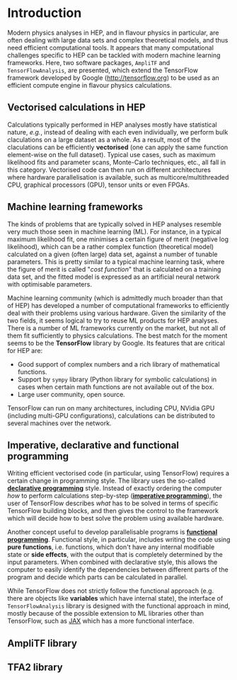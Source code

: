 # Introduction

Modern physics analyses in HEP, and in flavour physics in particular, are often dealing with large data sets and complex theoretical models, and thus need efficient computational tools. It appears that many computational challenges specific to HEP can be tackled with modern machine learning frameworks. Here, two software packages, `AmpliTF` and `TensorFlowAnalysis`, are presented, which extend the TensorFlow framework developed by Google (<http://tensorflow.org>) to be used as an efficient compute engine in flavour physics calculations. 

## Vectorised calculations in HEP

Calculations typically performed in HEP analyses mostly have statistical nature, _e.g._, instead of dealing with each even individually, we perform bulk claculations on a large dataset as a whole. As a result, most of the claculations can be efficiently __vectorised__ (one can apply the same function element-wise on the full dataset). Typical use cases, such as maximum likelihood fits and parameter scans, Monte-Carlo techniques, etc., all fall in this category. Vectorised code can then run on different architectures where hardware parallelisation is available, such as multicore/multithreaded CPU, graphical processors (GPU), tensor units or even FPGAs. 

## Machine learning frameworks

The kinds of problems that are typically solved in HEP analyses resemble very much those seen in machine learning (ML). For instance, in a typical maximum likelihood fit, one minimises a certain figure of merit (negative log likelihood), which can be a rather complex function (theoretical model) calculated on a given (often large) data set, against a number of tunable parameters. This is pretty similar to a typical machine learning task, where the figure of merit is called "_cost function_" that is calculated on a training data set, and the fitted model is expressed as an artificial neural network with optimisable parameters. 

Machine learning community (which is admittedly much broader than that of HEP) has developed a number of computational frameworks to efficiently deal with their 
problems using various hardware. Given the similarity of the two fields, it seems logical to try to reuse ML products for HEP analyses. There is a number of ML frameworks currently on the market, but not all of them fit sufficiently to physics calculations. The best match for the moment seems to be the __TensorFlow__ library by Google. Its features that are critical for HEP are: 

   * Good support of complex numbers and a rich library of mathematical functions.
   * Support by `sympy` library (Python library for symbolic calculations) in cases when certain math functions are not available out of the box.
   * Large user community, open source.

TensorFlow can run on many architectures, including CPU, NVidia GPU (including multi-GPU configurations), calculations can be distributed to several machines over the network. 

## Imperative, declarative and functional programming

Writing efficient vectorised code (in particular, using TensorFlow) requires a certain change in programming style. The library uses the so-called 
[__declarative programming__](https://en.wikipedia.org/wiki/Declarative_programming) style. Instead of exactly ordering the computer _how_ to perform calculations step-by-step ([__imperative programming__](https://en.wikipedia.org/wiki/Imperative_programming)), the user of TensorFlow describes _what_ has to be solved in terms of specific TensorFlow building blocks, and then gives the control to the framework which will decide how to best solve the problem using available hardware. 

Another concept useful to develop parallelisable programs is [__functional programming__](https://en.wikipedia.org/wiki/Functional_programming). Functional style, in particular, includes writing the code using __pure functions__, i.e. functions, which don't have any internal modifiable state or __side effects__, with the output that is completely determined by the input parameters. When combined with declarative style, this allows the computer to easily identify the dependencies between different parts of the program and decide which parts can be calculated in parallel. 

While TensorFlow does not strictly follow the functional approach (e.g. there are objects like __variables__ which have internal state), the interface of `TensorFlowAnalysis` library is designed with the functional approach in mind, mostly because of the possible extension to ML libraries other than TensorFlow, such as [JAX](https://jax.readthedocs.io/en/latest/) which has a more functional interface. 

## AmpliTF library

## TFA2 library

